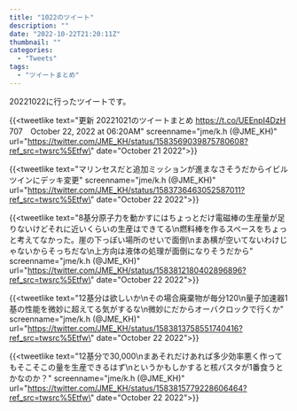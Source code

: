 ```yaml
---
title: "1022のツイート"
description: ""
date: "2022-10-22T21:20:11Z"
thumbnail: ""
categories:
  - "Tweets"
tags:
  - "ツイートまとめ"
---
```

20221022に行ったツイートです。
<!--more-->
{{<tweetlike text=\"更新 20221021のツイートまとめ https://t.co/UEEnpI4DzH 707　October 22, 2022 at 06:20AM\" screenname=\"jme/k.h (@JME_KH)\" url=\"https://twitter.com/JME_KH/status/1583569039875780608?ref_src=twsrc%5Etfw\" date=\"October 21 2022\">}}

{{<tweetlike text=\"マリンセスだと追加ミッションが進まなさそうだからイビルツインにデッキ変更\" screenname=\"jme/k.h (@JME_KH)\" url=\"https://twitter.com/JME_KH/status/1583736463052587011?ref_src=twsrc%5Etfw\" date=\"October 22 2022\">}}

{{<tweetlike text=\"8基分原子力を動かすにはちょっとだけ電磁棒の生産量が足りないけどそれに近いくらいの生産はできてる\n燃料棒を作るスペースをちょっと考えてなかった。崖の下っぽい場所のせいで面倒\nまあ横が空いてないわけじゃないからそっちだな\n上方向は液体の処理が面倒になりそうだから\" screenname=\"jme/k.h (@JME_KH)\" url=\"https://twitter.com/JME_KH/status/1583812180402896896?ref_src=twsrc%5Etfw\" date=\"October 22 2022\">}}

{{<tweetlike text=\"12基分は欲しいか\nその場合廃棄物が毎分120\n量子加速器1基の性能を微妙に超えてる気がするな\n微妙にだからオーバクロックで行くか\" screenname=\"jme/k.h (@JME_KH)\" url=\"https://twitter.com/JME_KH/status/1583813758551740416?ref_src=twsrc%5Etfw\" date=\"October 22 2022\">}}

{{<tweetlike text=\"12基分で30,000\nまあそれだけあれば多少効率悪く作ってもそこそこの量を生産できるはず\nというかもしかすると核パスタが1番食うとかなのか？\" screenname=\"jme/k.h (@JME_KH)\" url=\"https://twitter.com/JME_KH/status/1583815779228606464?ref_src=twsrc%5Etfw\" date=\"October 22 2022\">}}


